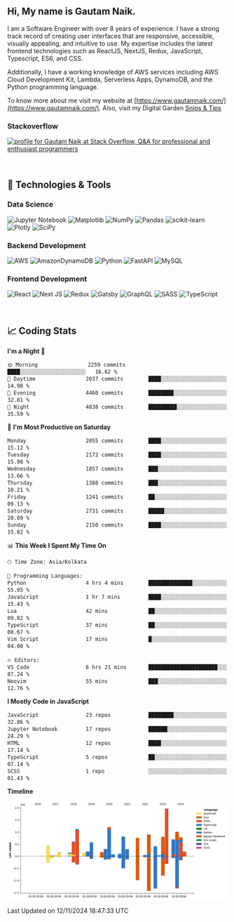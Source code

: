  
## Hi, My name is Gautam Naik.

I am a Software Engineer with over 8 years of experience. I have a strong track record of creating user interfaces that are responsive, accessible, visually appealing, and intuitive to use. My expertise includes the latest frontend technologies such as ReactJS, NextJS, Redux, JavaScript, Typescript, ES6, and CSS. 

Additionally, I have a working knowledge of AWS services including AWS Cloud Development Kit, Lambda, Serverless Apps, DynamoDB, and the Python programming language. 

To know more about me visit my website at [https://www.gautamnaik.com/](https://www.gautamnaik.com/). Also, visit my Digital Garden [Snips & Tips](https://gautamnaik1994.gitbook.io/snippets/)  


### Stackoverflow
<a href="https://stackoverflow.com/users/2376317/gautam-naik"><img src="https://stackoverflow.com/users/flair/2376317.png?theme=dark" width="208" height="58" alt="profile for Gautam Naik at Stack Overflow, Q&amp;A for professional and enthusiast programmers" title="profile for Gautam Naik at Stack Overflow, Q&amp;A for professional and enthusiast programmers"></a>
<br/>

<br/>


## 🔧 Technologies & Tools




### Data Science

![Jupyter Notebook](https://img.shields.io/badge/jupyter-%23FA0F00.svg?style=for-the-badge&logo=jupyter&logoColor=white)
![Matplotlib](https://img.shields.io/badge/Matplotlib-%23ffffff.svg?style=for-the-badge&logo=Matplotlib&logoColor=black)
![NumPy](https://img.shields.io/badge/numpy-%23013243.svg?style=for-the-badge&logo=numpy&logoColor=white)
![Pandas](https://img.shields.io/badge/pandas-%23150458.svg?style=for-the-badge&logo=pandas&logoColor=white)
![scikit-learn](https://img.shields.io/badge/scikit--learn-%23F7931E.svg?style=for-the-badge&logo=scikit-learn&logoColor=white)
![Plotly](https://img.shields.io/badge/Plotly-%233F4F75.svg?style=for-the-badge&logo=plotly&logoColor=white)
![SciPy](https://img.shields.io/badge/SciPy-%230C55A5.svg?style=for-the-badge&logo=scipy&logoColor=%white)


### Backend Development 

![AWS](https://img.shields.io/badge/AWS-%23FF9900.svg?style=for-the-badge&logo=amazon-aws&logoColor=white)
![AmazonDynamoDB](https://img.shields.io/badge/Amazon%20DynamoDB-4053D6?style=for-the-badge&logo=Amazon%20DynamoDB&logoColor=white)
![Python](https://img.shields.io/badge/python-3670A0?style=for-the-badge&logo=python&logoColor=ffdd54)
![FastAPI](https://img.shields.io/badge/FastAPI-005571?style=for-the-badge&logo=fastapi)
![MySQL](https://img.shields.io/badge/mysql-%2300f.svg?style=for-the-badge&logo=mysql&logoColor=white)


### Frontend Development 

![React](https://img.shields.io/badge/react-%2320232a.svg?style=for-the-badge&logo=react&logoColor=%2361DAFB)
![Next JS](https://img.shields.io/badge/Next-black?style=for-the-badge&logo=next.js&logoColor=white)
![Redux](https://img.shields.io/badge/redux-%23593d88.svg?style=for-the-badge&logo=redux&logoColor=white)
![Gatsby](https://img.shields.io/badge/Gatsby-%23663399.svg?style=for-the-badge&logo=gatsby&logoColor=white)
![GraphQL](https://img.shields.io/badge/-GraphQL-E10098?style=for-the-badge&logo=graphql&logoColor=white)
![SASS](https://img.shields.io/badge/SASS-hotpink.svg?style=for-the-badge&logo=SASS&logoColor=white)
![TypeScript](https://img.shields.io/badge/typescript-%23007ACC.svg?style=for-the-badge&logo=typescript&logoColor=white)


<br/>

## 📈 Coding Stats

<!--START_SECTION:waka-->
**I'm a Night 🦉** 

```text
🌞 Morning                2259 commits        ████░░░░░░░░░░░░░░░░░░░░░   16.62 % 
🌆 Daytime                2037 commits        ████░░░░░░░░░░░░░░░░░░░░░   14.98 % 
🌃 Evening                4460 commits        ████████░░░░░░░░░░░░░░░░░   32.81 % 
🌙 Night                  4838 commits        █████████░░░░░░░░░░░░░░░░   35.59 % 
```
📅 **I'm Most Productive on Saturday** 

```text
Monday                   2055 commits        ████░░░░░░░░░░░░░░░░░░░░░   15.12 % 
Tuesday                  2172 commits        ████░░░░░░░░░░░░░░░░░░░░░   15.98 % 
Wednesday                1857 commits        ███░░░░░░░░░░░░░░░░░░░░░░   13.66 % 
Thursday                 1388 commits        ███░░░░░░░░░░░░░░░░░░░░░░   10.21 % 
Friday                   1241 commits        ██░░░░░░░░░░░░░░░░░░░░░░░   09.13 % 
Saturday                 2731 commits        █████░░░░░░░░░░░░░░░░░░░░   20.09 % 
Sunday                   2150 commits        ████░░░░░░░░░░░░░░░░░░░░░   15.82 % 
```


📊 **This Week I Spent My Time On** 

```text
🕑︎ Time Zone: Asia/Kolkata

💬 Programming Languages: 
Python                   4 hrs 4 mins        ██████████████░░░░░░░░░░░   55.95 % 
JavaScript               1 hr 7 mins         ████░░░░░░░░░░░░░░░░░░░░░   15.43 % 
Lua                      42 mins             ██░░░░░░░░░░░░░░░░░░░░░░░   09.82 % 
TypeScript               37 mins             ██░░░░░░░░░░░░░░░░░░░░░░░   08.67 % 
Vim Script               17 mins             █░░░░░░░░░░░░░░░░░░░░░░░░   04.00 % 

🔥 Editors: 
VS Code                  6 hrs 21 mins       ██████████████████████░░░   87.24 % 
Neovim                   55 mins             ███░░░░░░░░░░░░░░░░░░░░░░   12.76 % 
```

**I Mostly Code in JavaScript** 

```text
JavaScript               23 repos            ████████░░░░░░░░░░░░░░░░░   32.86 % 
Jupyter Notebook         17 repos            ██████░░░░░░░░░░░░░░░░░░░   24.29 % 
HTML                     12 repos            ████░░░░░░░░░░░░░░░░░░░░░   17.14 % 
TypeScript               5 repos             ██░░░░░░░░░░░░░░░░░░░░░░░   07.14 % 
SCSS                     1 repo              ░░░░░░░░░░░░░░░░░░░░░░░░░   01.43 % 
```



**Timeline**

![Lines of Code chart](https://raw.githubusercontent.com/gautamnaik1994/gautamnaik1994/master/assets/bar_graph.png)


 Last Updated on 12/11/2024 18:47:33 UTC
<!--END_SECTION:waka-->

<!-- ## &#x1f4c8; My GitHub Stats

[![Top Langs](https://github-readme-stats.vercel.app/api/top-langs/?username=gautamnaik1994&hide=java,html,css&theme=nord)](https://github.com/anuraghazra/github-readme-stats)


## &#x1f4c8; Wakatime Stats

<a href="https://wakatime.com"><img src="https://wakatime.com/share/@gautamnaik1994/6e3d774f-5628-4179-9709-01d2633682e2.png" /></a> -->
